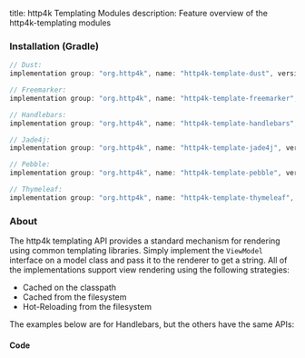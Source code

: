 title: http4k Templating Modules
description: Feature overview of the http4k-templating modules

### Installation (Gradle)

```groovy
// Dust: 
implementation group: "org.http4k", name: "http4k-template-dust", version: "4.25.8.0"

// Freemarker: 
implementation group: "org.http4k", name: "http4k-template-freemarker", version: "4.25.8.0"

// Handlebars: 
implementation group: "org.http4k", name: "http4k-template-handlebars", version: "4.25.8.0"

// Jade4j: 
implementation group: "org.http4k", name: "http4k-template-jade4j", version: "4.25.8.0"

// Pebble: 
implementation group: "org.http4k", name: "http4k-template-pebble", version: "4.25.8.0"

// Thymeleaf: 
implementation group: "org.http4k", name: "http4k-template-thymeleaf", version: "4.25.8.0"
```

### About
The http4k templating API provides a standard mechanism for rendering using common templating libraries. Simply implement the `ViewModel` interface on a model class and pass it to the renderer to get a string. All of the implementations support view rendering using the following strategies:

* Cached on the classpath
* Cached from the filesystem
* Hot-Reloading from the filesystem

The examples below are for Handlebars, but the others have the same APIs:

#### Code  [<img class="octocat"/>](https://github.com/http4k/http4k/blob/master/src/docs/guide/reference/templating/example.kt)

<script src="https://gist-it.appspot.com/https://github.com/http4k/http4k/blob/master/src/docs/guide/reference/templating/example.kt"></script>

[http4k]: https://http4k.org
